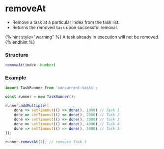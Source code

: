 # removeAt

* Remove a task at a particular index from the task list.
* Returns the removed `task` upon successful removal.

{% hint style="warning" %}
A task already in execution will not be removed.
{% endhint %}

### Structure

```javascript
removeAt(index: Number)
```

### Example

```javascript
import TaskRunner from 'concurrent-tasks';

const runner = new TaskRunner();

runner.addMultiple([
    done => setTimeout(() => done(), 1000) // Task 1 
    done => setTimeout(() => done(), 2000) // Task 2
    done => setTimeout(() => done(), 3000) // Task 3
    done => setTimeout(() => done(), 4000) // Task 4
    done => setTimeout(() => done(), 5000) // Task 5
]);

runner.removeAt(2); // removes Task 3
```

